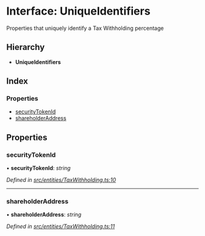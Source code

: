 # Interface: UniqueIdentifiers

Properties that uniquely identify a Tax Withholding percentage

## Hierarchy

- **UniqueIdentifiers**

## Index

### Properties

- [securityTokenId](_entities_taxwithholding_.uniqueidentifiers.md#securitytokenid)
- [shareholderAddress](_entities_taxwithholding_.uniqueidentifiers.md#shareholderaddress)

## Properties

### securityTokenId

• **securityTokenId**: _string_

_Defined in [src/entities/TaxWithholding.ts:10](https://github.com/PolymathNetwork/polymath-sdk/blob/660aba8/src/entities/TaxWithholding.ts#L10)_

---

### shareholderAddress

• **shareholderAddress**: _string_

_Defined in [src/entities/TaxWithholding.ts:11](https://github.com/PolymathNetwork/polymath-sdk/blob/660aba8/src/entities/TaxWithholding.ts#L11)_

